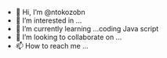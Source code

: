 - 👋 Hi, I’m @ntokozobn
- 👀 I’m interested in ...
- 🌱 I’m currently learning ...coding Java script
- 💞️ I’m looking to collaborate on ...
- 📫 How to reach me ...

<!---
ntokozobn/ntokozobn is a ✨ special ✨ repository because its `README.md` (this file) appears on your GitHub profile.
You can click the Preview link to take a look at your changes.
--->
